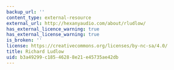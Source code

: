 ```yaml
---
backup_url: ''
content_type: external-resource
external_url: http://hexanyaudio.com/about/rludlow/
has_external_licence_warning: true
has_external_license_warning: true
is_broken: ''
license: https://creativecommons.org/licenses/by-nc-sa/4.0/
title: Richard Ludlow
uid: b3a49299-c185-4628-8e21-e45735ae42db
---
```

